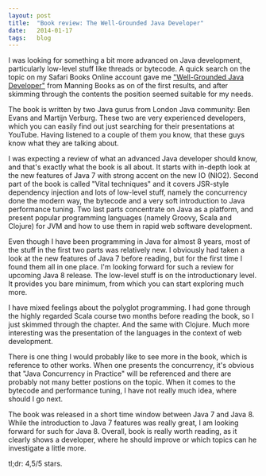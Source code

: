 ```yaml
---
layout: post
title:  "Book review: The Well-Grounded Java Developer"
date:   2014-01-17
tags:   blog
---
```

I was looking for something a bit more advanced on Java development, particularly low-level stuff like threads or bytecode. A quick search on the topic on my Safari Books Online account gave me ["Well-Grounded Java Developer"](http://www.manning.com/evans/) from Manning Books as on of the first results, and after skimming through the contents the position seemed suitable for my needs.

The book is written by two Java gurus from London Java community: Ben Evans and Martijn Verburg. These two are very experienced developers, which you can easily find out just searching for their presentations at YouTube. Having listened to a couple of them you know, that these guys know what they are talking about.

I was expecting a review of what an advanced Java developer should know, and that's exactly what the book is all about. It starts with in-depth look at the new features of Java 7 with strong accent on the new IO (NIO2). Second part of the book is called "Vital techniques" and it covers JSR-style dependency injection and lots of low-level stuff, namely the concurrency done the modern way, the bytecode and a very soft introduction to Java performance tuning. Two last parts concentrate on Java as a platform, and present popular programming languages (namely Groovy, Scala and Clojure) for JVM and how to use them in rapid web software development.

Even though I have been programming in Java for almost 8 years, most of the stuff in the first two parts was relatively new. I obviously had taken a look at the new features of Java 7 before reading, but for the first time I found them all in one place. I'm looking forward for such a review for upcoming Java 8 release. The low-level stuff is  on the introductionary level. It provides you bare minimum, from which you can start exploring much more. 

I have mixed feelings about the polyglot programming. I had gone through the highly regarded Scala course two months before reading the book, so I just skimmed through the chapter. And the same with Clojure. Much more interesting was the presentation of the languages in the context of web development.

There is one thing I would probably like to see more in the book, which is reference to other works. When one presents the concurrency, it's obvious that "Java Concurrency in Practice" will be referenced and there are probably not many better postions on the topic. When it comes to the bytecode and performance tuning, I have not really much idea, where should I go next.

The book was released in a short time window between Java 7 and Java 8. While the introduction to Java 7 features was really great, I am looking forward for such for Java 8. Overall, book is really worth reading, as it clearly shows a developer, where he should improve or which topics can he investigate a little more.

tl;dr: 4,5/5 stars.
